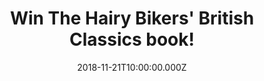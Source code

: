 ---
campaign-uuid: "c-028917c3-1e95-4907-a407-cd1e70ecd47a"
type: "Competition"
category: "Gifts"
date: "2018-11-21T10:00:00.000Z"
end-date: "2018-12-18T10:00:00.000Z"
disable-form: false
is_promoted: false
has_entry_page: true
title: "Win The Hairy Bikers' British Classics book!"
competition-description: "<p>Christmas is here, and we all want to cook new recipes\
  \ to surprise our guests. We are giving away the brand new book from the nation's\
  \ favourite cooking duo, and beloved food enthusiasts, the Hairy Bikers!</p>\r\n\
  <p>If you want to discover all of their amazing recipes, click below for a chance\
  \ to win!</p>"
hero-header: "Win The Hairy Bikers' British Classics book!"
terms-confirmation: "N/A"
banner-img: "https://assets.expresslyapp.com/asset-40b72cc1-af67-43ff-a276-5651e850fa40.jpg"
logo-left-href: "http://club.expressly.io"
logo-left-image: "https://assets.expresslyapp.com/asset-989f844d-4503-4192-9419-b8fb919dd520.jpg"
logo-left-title: "expressly club"
bg-image-hero: "https://assets.expresslyapp.com/asset-0ff7a2e6-da7f-47d9-ae04-640be36bde51.jpg"
bg-image-first: "https://assets.expresslyapp.com/asset-c34932cc-1b7e-454e-b6d2-9be9270d8953.jpg"
section1-content: "<p>The nation's favourite cooking duo, and beloved food enthusiasts,\
  \ the Hairy Bikers. With their unique blend of tasty recipes, cheeky humour and\
  \ irresistible enthusiasm, the Hairy Bikers have become Britain's favourite food\
  \ heroes.</p>\r\n<p>i and Dave met on the set of a TV drama in 1995 and have been\
  \ cooking and riding together ever since. They have now written 19 cookbooks, including\
  \ The Hairy Bikers' Mediterranean Adventure, Chicken & Egg, Mums Know Best, Bakeation,\
  \ Meat Feasts and 12 Days of Christmas. In 2012, the boys shed more than six stone\
  \ between them on the TV show The Hairy Dieters: How to Love Food and Lose Weight\
  \ and launched a publishing phenomenon. They have also published an acclaimed autobiography,\
  \ Blood, Sweat & Tyres.</p>\r\n<p>We have in our hands their brand new cookbook\
  \ for YOU! Enter the form below and it could be yours!</p>"
entry-title: "Win The Hairy Bikers' British Classics book!"
entry-content: "Enter the draw to win The Hairy Bikers' British Classics: Over 100\
  \ recipes celebrating timeless cooking and the nation’s favourite dishes by completing\
  \ the form below before 23:59 on 18th of December 2018."
has-winner: false
prize-description: "The Hairy Bikers' British Classics: Over 100 recipes celebrating\
  \ timeless cooking and the nation’s favourite dishes!"
---